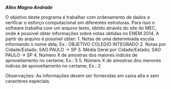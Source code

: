 ***Allex Magno Andrade***

O objetivo deste programa é trabalhar com ordenamento de dados e verificar o esforço computacional em diferentes estruturas.
Para isso o software trabalha com um arquivo texto, obtido através do site do MEC, onde é possivel obter informações sobre notas obtidas no ENEM 2014.
A partir do arquivo é possível obter:
	1. Notas de uma determinada escola informando o nome dela; Ex.: OBJETIVO COLEGIO INTEGRADO
	2. Notas por Cidade/Estado; SAO PAULO -> SP
	3. Média Geral por Cidade/Estado; SAO PAULO -> SP
	4. Número X de amostras dos maiores índices de aproveitamento no certame; Ex.: 5
	5. Número X de amostras dos menores índices de aproveitamento no certame; Ex.: 2

Observações:
As informações devem ser fornecidas em caixa alta e sem caracteres especiais.
